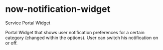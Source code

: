 # now-notification-widget

Service Portal Widget 

Portal Widget that shows user notification preferences for a certain category (changed within the options). User can switch his notification on or off.
